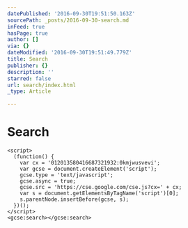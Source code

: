 ```yaml
---
datePublished: '2016-09-30T19:51:50.163Z'
sourcePath: _posts/2016-09-30-search.md
inFeed: true
hasPage: true
author: []
via: {}
dateModified: '2016-09-30T19:51:49.779Z'
title: Search
publisher: {}
description: ''
starred: false
url: search/index.html
_type: Article

---
```

# Search

    <script>
      (function() {
        var cx = '012013580416687321932:0kmjwusvevi';
        var gcse = document.createElement('script');
        gcse.type = 'text/javascript';
        gcse.async = true;
        gcse.src = 'https://cse.google.com/cse.js?cx=' + cx;
        var s = document.getElementsByTagName('script')[0];
        s.parentNode.insertBefore(gcse, s);
      })();
    </script>
    <gcse:search></gcse:search>